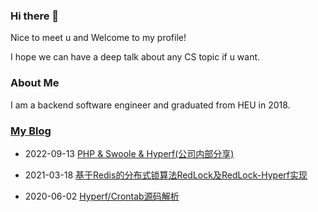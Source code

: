 ### Hi there 👋

<!--
**zonghay/zonghay** is a ✨ _special_ ✨ repository because its `README.md` (this file) appears on your GitHub profile.

Here are some ideas to get you started:

- 🔭 I’m currently working on ...
- 🌱 I’m currently learning ...
- 👯 I’m looking to collaborate on ...
- 🤔 I’m looking for help with ...
- 💬 Ask me about ...
- 📫 How to reach me: ...
- 😄 Pronouns: ...
- ⚡ Fun fact: ...
-->

Nice to meet u and Welcome to my profile!

I hope we can have a deep talk about any CS topic if u want.

### About Me

I am a backend software engineer and graduated from HEU in 2018.

### [My Blog](https://segmentfault.com/u/zonghay/articles)

<!--START_SECTION:blog-posts-->
-   2022-09-13 [PHP & Swoole & Hyperf(公司内部分享)](https://zhuanlan.zhihu.com/p/563983666)

-   2021-03-18 [基于Redis的分布式锁算法RedLock及RedLock-Hyperf实现](https://segmentfault.com/a/1190000039663994)

-   2020-06-02 [Hyperf/Crontab源码解析](https://segmentfault.com/a/1190000022814770)

<!--END_SECTION:blog-posts-->